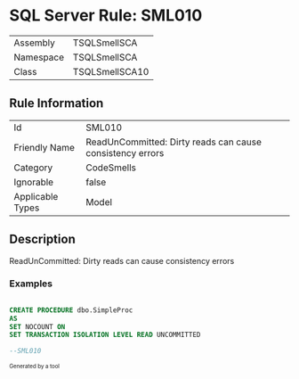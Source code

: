 ﻿# SQL Server Rule: SML010
  
|    |    |
|----|----|
| Assembly | TSQLSmellSCA |
| Namespace | TSQLSmellSCA |
| Class | TSQLSmellSCA10 |
  
## Rule Information
  
|    |    |
|----|----|
| Id | SML010 |
| Friendly Name | ReadUnCommitted: Dirty reads can cause consistency errors |
| Category | CodeSmells |
| Ignorable | false |
| Applicable Types | Model  |
  
## Description
  
ReadUnCommitted: Dirty reads can cause consistency errors
  
### Examples
  
```sql

CREATE PROCEDURE dbo.SimpleProc
AS
SET NOCOUNT ON
SET TRANSACTION ISOLATION LEVEL READ UNCOMMITTED

--SML010

```
  
<sub><sup>Generated by a tool</sup></sub>
